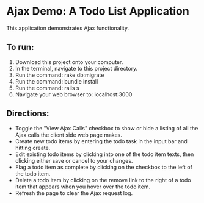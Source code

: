 Ajax Demo: A Todo List Application
==================================

This application demonstrates Ajax functionality.

To run:
-------

1. Download this project onto your computer.
2. In the terminal, navigate to this project directory.
3. Run the command: rake db:migrate
4. Run the command: bundle install
5. Run the command: rails s
6. Navigate your web browser to: localhost:3000

Directions:
-----------

* Toggle the "View Ajax Calls" checkbox to show or hide a listing of all the Ajax calls the client side web page makes.
* Create new todo items by entering the todo task in the input bar and hitting create.
* Edit existing todo items by clicking into one of the todo item texts, then clicking either save or cancel to your changes.
* Flag a todo item as complete by clicking on the checkbox to the left of the todo item.
* Delete a todo item by clicking on the remove link to the right of a todo item that appears when you hover over the todo item.
* Refresh the page to clear the Ajax request log.